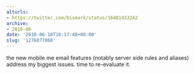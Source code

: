 ```yaml
---
alturls:
- https://twitter.com/bismark/status/16481433242
archive:
- 2010-06
date: '2010-06-18T16:17:48+00:00'
slug: '1276877868'
---
```


the new mobile me email features (notably server side rules and aliases) address my biggest issues. time to re-evaluate it.

